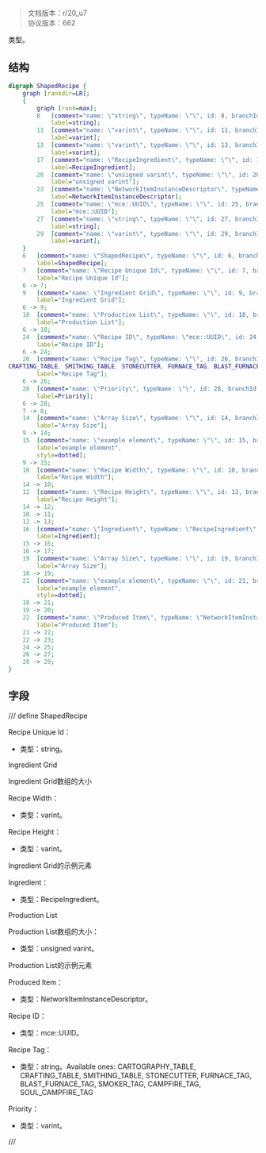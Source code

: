 # <!-- md:samp ShapedRecipe -->

> 文档版本：r/20_u7<br/>协议版本：662

<!-- md:samp ShapedRecipe -->类型。

## 结构

```dot
digraph ShapedRecipe {
	graph [rankdir=LR];
	{
		graph [rank=max];
		8	[comment="name: \"string\", typeName: \"\", id: 8, branchId: 0, recurseId: -1, attributes: 512, notes: \"\"",
			label=string];
		11	[comment="name: \"varint\", typeName: \"\", id: 11, branchId: 0, recurseId: -1, attributes: 512, notes: \"\"",
			label=varint];
		13	[comment="name: \"varint\", typeName: \"\", id: 13, branchId: 0, recurseId: -1, attributes: 512, notes: \"\"",
			label=varint];
		17	[comment="name: \"RecipeIngredient\", typeName: \"\", id: 17, branchId: 0, recurseId: -1, attributes: 512, notes: \"\"",
			label=RecipeIngredient];
		20	[comment="name: \"unsigned varint\", typeName: \"\", id: 20, branchId: 0, recurseId: -1, attributes: 512, notes: \"\"",
			label="unsigned varint"];
		23	[comment="name: \"NetworkItemInstanceDescriptor\", typeName: \"\", id: 23, branchId: 0, recurseId: -1, attributes: 512, notes: \"\"",
			label=NetworkItemInstanceDescriptor];
		25	[comment="name: \"mce::UUID\", typeName: \"\", id: 25, branchId: 0, recurseId: -1, attributes: 512, notes: \"\"",
			label="mce::UUID"];
		27	[comment="name: \"string\", typeName: \"\", id: 27, branchId: 0, recurseId: -1, attributes: 512, notes: \"\"",
			label=string];
		29	[comment="name: \"varint\", typeName: \"\", id: 29, branchId: 0, recurseId: -1, attributes: 512, notes: \"\"",
			label=varint];
	}
	6	[comment="name: \"ShapedRecipe\", typeName: \"\", id: 6, branchId: 0, recurseId: -1, attributes: 0, notes: \"\"",
		label=ShapedRecipe];
	7	[comment="name: \"Recipe Unique Id\", typeName: \"\", id: 7, branchId: 0, recurseId: -1, attributes: 0, notes: \"\"",
		label="Recipe Unique Id"];
	6 -> 7;
	9	[comment="name: \"Ingredient Grid\", typeName: \"\", id: 9, branchId: 0, recurseId: -1, attributes: 8, notes: \"\"",
		label="Ingredient Grid"];
	6 -> 9;
	18	[comment="name: \"Production List\", typeName: \"\", id: 18, branchId: 0, recurseId: -1, attributes: 8, notes: \"\"",
		label="Production List"];
	6 -> 18;
	24	[comment="name: \"Recipe ID\", typeName: \"mce::UUID\", id: 24, branchId: 0, recurseId: -1, attributes: 256, notes: \"\"",
		label="Recipe ID"];
	6 -> 24;
	26	[comment="name: \"Recipe Tag\", typeName: \"\", id: 26, branchId: 0, recurseId: -1, attributes: 0, notes: \"Available ones: CARTOGRAPHY_TABLE, \
CRAFTING_TABLE, SMITHING_TABLE, STONECUTTER, FURNACE_TAG, BLAST_FURNACE_TAG, SMOKER_TAG, CAMPFIRE_TAG, SOUL_CAMPFIRE_TAG\"",
		label="Recipe Tag"];
	6 -> 26;
	28	[comment="name: \"Priority\", typeName: \"\", id: 28, branchId: 0, recurseId: -1, attributes: 0, notes: \"\"",
		label=Priority];
	6 -> 28;
	7 -> 8;
	14	[comment="name: \"Array Size\", typeName: \"\", id: 14, branchId: 0, recurseId: -1, attributes: 0, notes: \"\"",
		label="Array Size"];
	9 -> 14;
	15	[comment="name: \"example element\", typeName: \"\", id: 15, branchId: 0, recurseId: -1, attributes: 16, notes: \"\"",
		label="example element",
		style=dotted];
	9 -> 15;
	10	[comment="name: \"Recipe Width\", typeName: \"\", id: 10, branchId: 0, recurseId: -1, attributes: 0, notes: \"\"",
		label="Recipe Width"];
	14 -> 10;
	12	[comment="name: \"Recipe Height\", typeName: \"\", id: 12, branchId: 0, recurseId: -1, attributes: 0, notes: \"\"",
		label="Recipe Height"];
	14 -> 12;
	10 -> 11;
	12 -> 13;
	16	[comment="name: \"Ingredient\", typeName: \"RecipeIngredient\", id: 16, branchId: 0, recurseId: -1, attributes: 256, notes: \"\"",
		label=Ingredient];
	15 -> 16;
	16 -> 17;
	19	[comment="name: \"Array Size\", typeName: \"\", id: 19, branchId: 0, recurseId: -1, attributes: 0, notes: \"\"",
		label="Array Size"];
	18 -> 19;
	21	[comment="name: \"example element\", typeName: \"\", id: 21, branchId: 0, recurseId: -1, attributes: 16, notes: \"\"",
		label="example element",
		style=dotted];
	18 -> 21;
	19 -> 20;
	22	[comment="name: \"Produced Item\", typeName: \"NetworkItemInstanceDescriptor\", id: 22, branchId: 0, recurseId: -1, attributes: 256, notes: \"\"",
		label="Produced Item"];
	21 -> 22;
	22 -> 23;
	24 -> 25;
	26 -> 27;
	28 -> 29;
}

```

## 字段

/// define
ShapedRecipe

Recipe Unique Id：<!-- md:samp string -->

- 类型：string。

Ingredient Grid

Ingredient Grid数组的大小

Recipe Width：<!-- md:samp varint -->

- 类型：varint。

Recipe Height：<!-- md:samp varint -->

- 类型：varint。

Ingredient Grid的示例元素

Ingredient：[<!-- md:samp RecipeIngredient -->](refs/protocols/types/RecipeIngredient.md)

- 类型：RecipeIngredient。

Production List

Production List数组的大小：<!-- md:samp unsigned varint -->

- 类型：unsigned varint。

Production List的示例元素

Produced Item：[<!-- md:samp NetworkItemInstanceDescriptor -->](refs/protocols/types/NetworkItemInstanceDescriptor.md)

- 类型：NetworkItemInstanceDescriptor。

Recipe ID：[<!-- md:samp mce::UUID -->](refs/protocols/types/mce::UUID.md)

- 类型：mce::UUID。

Recipe Tag：<!-- md:samp string -->

- 类型：string。Available ones: CARTOGRAPHY_TABLE, CRAFTING_TABLE, SMITHING_TABLE, STONECUTTER, FURNACE_TAG, BLAST_FURNACE_TAG, SMOKER_TAG, CAMPFIRE_TAG, SOUL_CAMPFIRE_TAG

Priority：<!-- md:samp varint -->

- 类型：varint。


///
